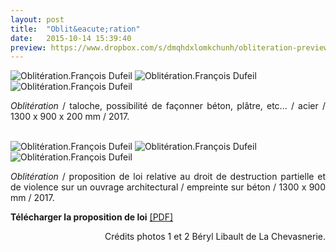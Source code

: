 ```yaml
---
layout: post
title:  "Oblit&eacute;ration"
date:   2015-10-14 15:39:40
preview: https://www.dropbox.com/s/dmqhdxlomkchunh/obliteration-preview2.jpg?raw=1
---
```


<img src="https://www.dropbox.com/s/uqtvut7u8dyd5ty/Obliteration-2017-%C2%A9Ensad-ph.Beryl-Libault-de-La-Chevasnerie.jpg?raw=1" alt="Oblit&eacute;ration.Fran&ccedil;ois Dufeil"> 

<img src="https://www.dropbox.com/s/z5f50vu5tsgm6dj/Obliteration-2017-%C2%A9Ensad-ph.Beryl-Libault-de-La-Chevasnerie%282%29.jpg?raw=1" alt="Oblit&eacute;ration.Fran&ccedil;ois Dufeil">

<img src="https://www.dropbox.com/s/qlbre0wdqn1glic/Obliteration-2017%285%29.jpg?raw=1" alt="Oblit&eacute;ration.Fran&ccedil;ois Dufeil">

<p style="text-align:justify">
<span style="font-style: italic;">Oblit&eacute;ration</span> / taloche, possibilit&eacute; de fa&ccedil;onner b&eacute;ton, pl&acirc;tre, etc... / acier / 1300 x 900 x 200 mm / 2017.
</p>
<br>

<img src="https://www.dropbox.com/s/5pemd3nn9jftwof/Obliteration-2017%284%29.jpg?raw=1" alt="Oblit&eacute;ration.Fran&ccedil;ois Dufeil">

<img src="https://www.dropbox.com/s/jgwinif3rwt1xlq/Obliteration-2017%282%29.jpg?raw=1" alt="Oblit&eacute;ration.Fran&ccedil;ois Dufeil">

<img src="https://www.dropbox.com/s/kty0uvy8gewd1by/Obliteration-2017%283%29.jpg?raw=1" alt="Oblit&eacute;ration.Fran&ccedil;ois Dufeil">

<p style="text-align:justify">
<span style="font-style: italic;">Oblit&eacute;ration</span> / proposition de loi relative au droit de destruction partielle et de violence sur un ouvrage architectural / empreinte sur b&eacute;ton / 1300 x 900 mm / 2017.
</p>

<p style="text-align:justify">
<span style="font-weight: bold;">T&eacute;l&eacute;charger la proposition de loi</span> <a href="#" onclick='window.open("https://www.dropbox.com/s/xjqeob8yl6g9rm4/Proposition-de-loi.pdf?raw=1");return false;'>[PDF]</a>
</p>


<p style="text-align:right; font-size: 14px;">
Cr&eacute;dits photos 1 et 2 B&eacute;ryl Libault de La Chevasnerie.
</p>
<br>






